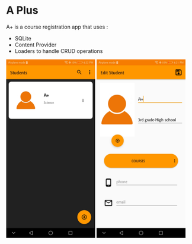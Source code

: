 # A Plus
A+ is a course registration app that uses :
- SQLite
- Content Provider
- Loaders to handle CRUD operations 

<img src="./screenshots/1.jpg" width="240" height="480">  <img src="./screenshots/2.jpg" width="240" height="480">
